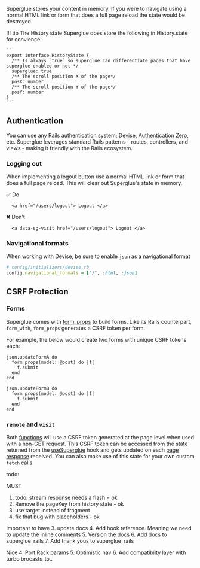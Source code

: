 Superglue stores your content in memory. If you were to navigate using a normal
HTML link or form that does a full page reload the state would be destroyed.

!!! tip The History state
    Superglue does store the following in History.state for convience:

    ```
    export interface HistoryState {
      /** Is always `true` so superglue can differentiate pages that have superglue enabled or not */
      superglue: true
      /** The scroll position X of the page*/
      posX: number
      /** The scroll position Y of the page*/
      posY: number
    }
    ```

## Authentication

You can use any Rails authentication system; [Devise], [Authentication Zero], etc. Superglue leverages standard Rails patterns - routes, controllers, and views - making it friendly with the Rails ecosystem.

### Logging out
When implementing a logout button use a normal HTML link or form that does a full page reload. This will clear out Superglue's state in memory.

✅ Do
```
  <a href="/users/logout"> Logout </a>
```

❌ Don't

```
  <a data-sg-visit href="/users/logout"> Logout </a>
```

[Authentication Zero]: https://github.com/lazaronixon/authentication-zero
[Devise]: https://github.com/heartcombo/devise

### Navigational formats

When working with Devise, be sure to enable `json` as a navigational format

```ruby
# config/initializers/devise.rb
config.navigational_formats = ["/", :html, :json]
```

## CSRF Protection

### Forms

Superglue comes with [form_props] to build forms. Like its Rails counterpart,
`form_with`, `form_props` generates a CSRF token per form.

For example, the below would create two forms with unique CSRF tokens each:

```
json.updateFormA do
  form_props(model: @post) do |f|
    f.submit
  end
end

json.updateFormB do
  form_props(model: @post) do |f|
    f.submit
  end
end
```

[form_props]: ./forms.md

### `remote` and `visit`

Both [functions](./requests.md) will use a CSRF token generated at the page
level when used with a non-GET request. This CSRF token can be accessed from the
state returned from the [useSuperglue](./reference/hooks.md#usesuperglue) hook
and gets updated on each [page response] received. You can also make use of this
state for your own custom `fetch` calls.

[page response]: ./page-response.md

todo:

MUST
1. todo: stream response needs a flash = ok
2. Remove the pageKey from history state - ok
3. use target instead of fragment
4. fix that bug with placeholders - ok

Important to have
3. update docs
4. Add hook reference. Meaning we need to update the inline comments
5. Version the docs
6. Add docs to superglue_rails
7. Add thank yous to superglue_rails

Nice 
4. Port Rack params
5. Optimistic nav
6. Add compatibilty layer with turbo brocasts_to..